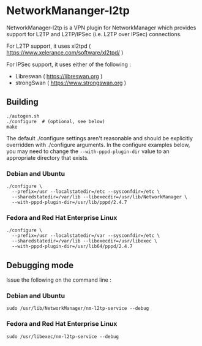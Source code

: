 # NetworkMananger-l2tp

NetworkManager-l2tp is a VPN plugin for NetworkManager which provides support for L2TP and
L2TP/IPSec (i.e. L2TP over IPSec) connections.

For L2TP support, it uses xl2tpd ( https://www.xelerance.com/software/xl2tpd/ )

For IPSec support, it uses either of the following :
* Libreswan ( https://libreswan.org ) 
* strongSwan ( https://www.strongswan.org )

## Building

    ./autogen.sh
    ./configure  # (optional, see below)
    make

The default ./configure settings aren't reasonable and should be explicitly overridden
with ./configure arguments. In the configure examples below, you may need to change the
`--with-pppd-plugin-dir` value to an appropriate directory that exists.

### Debian and Ubuntu

    ./configure \
      --prefix=/usr --localstatedir=/etc --sysconfdir=/etc \
      --sharedstatedir=/var/lib --libexecdir=/usr/lib/NetworkManager \
      --with-pppd-plugin-dir=/usr/lib/pppd/2.4.7

### Fedora and Red Hat Enterprise Linux

    ./configure \
      --prefix=/usr --localstatedir=/var --sysconfdir=/etc \
      --sharedstatedir=/var/lib --libexecdir=/usr/libexec \
      --with-pppd-plugin-dir=/usr/lib64/pppd/2.4.7

## Debugging mode

Issue the following on the command line :

### Debian and Ubuntu
    sudo /usr/lib/NetworkManager/nm-l2tp-service --debug

### Fedora and Red Hat Enterprise Linux
    sudo /usr/libexec/nm-l2tp-service --debug

